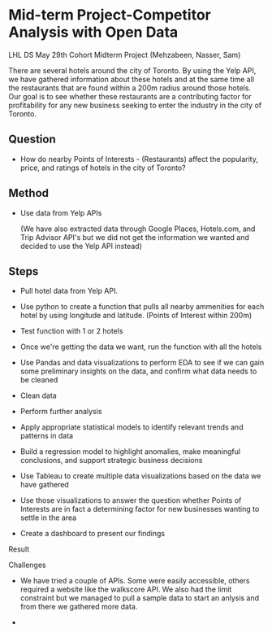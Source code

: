 # Mid-term Project-Competitor Analysis with Open Data
LHL DS May 29th Cohort Midterm Project (Mehzabeen, Nasser, Sam)

There are several hotels around the city of Toronto. By using the Yelp API, we have gathered information about these hotels and at the same time all the restaurants that are found within a 200m radius around those hotels. Our goal is to see whether these restaurants are a contributing factor for profitability for any new business seeking to enter the industry in the city of Toronto.

## Question
- How do nearby Points of Interests - (Restaurants) affect the popularity, price, and ratings of hotels in the city of Toronto?

## Method
- Use data from Yelp APIs 

    
    (We have also extracted data through Google Places, Hotels.com, and Trip Advisor API's but we did not get the information we wanted and decided to use the Yelp API instead)

## Steps
- Pull hotel data from Yelp API.

-   Use python to create a function that pulls  all nearby ammenities for each hotel by using longitude and latitude. (Points of Interest within 200m)
- Test function with 1 or 2 hotels
- Once we're getting the data we want, run the function with all the hotels
- Use Pandas and data visualizations to perform EDA to see if we can gain some preliminary insights on the data, and confirm what data needs to be cleaned
- Clean data 
- Perform further analysis 
- Apply appropriate statistical models to identify relevant trends and patterns in data

- Build a regression model to highlight anomalies, make meaningful conclusions, and support strategic business decisions

- Use Tableau to create multiple data visualizations based on the data we have gathered

- Use those visualizations to answer the question whether Points of Interests are in fact a determining factor for new businesses wanting to settle in the area

- Create a dashboard to present our findings

Result


Challenges

- We have tried a couple of APIs. Some were easily accessible, others required a website like the walkscore API. We also had the limit constraint but we managed to pull a sample data to start an anlysis and from there we gathered more data.

- 